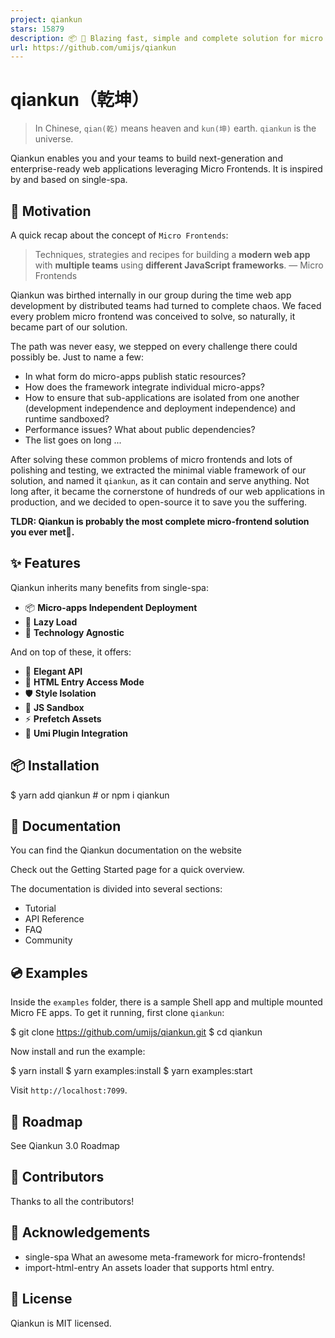 ```yaml
---
project: qiankun
stars: 15879
description: 📦 🚀 Blazing fast, simple and complete solution for micro frontends.
url: https://github.com/umijs/qiankun
---
```


qiankun（乾坤）
===========

> In Chinese, `qian(乾)` means heaven and `kun(坤)` earth. `qiankun` is the universe.

Qiankun enables you and your teams to build next-generation and enterprise-ready web applications leveraging Micro Frontends. It is inspired by and based on single-spa.

🤔 Motivation
-------------

A quick recap about the concept of `Micro Frontends`:

> Techniques, strategies and recipes for building a **modern web app** with **multiple teams** using **different JavaScript frameworks**. — Micro Frontends

Qiankun was birthed internally in our group during the time web app development by distributed teams had turned to complete chaos. We faced every problem micro frontend was conceived to solve, so naturally, it became part of our solution.

The path was never easy, we stepped on every challenge there could possibly be. Just to name a few:

-   In what form do micro-apps publish static resources?
-   How does the framework integrate individual micro-apps?
-   How to ensure that sub-applications are isolated from one another (development independence and deployment independence) and runtime sandboxed?
-   Performance issues? What about public dependencies?
-   The list goes on long ...

After solving these common problems of micro frontends and lots of polishing and testing, we extracted the minimal viable framework of our solution, and named it `qiankun`, as it can contain and serve anything. Not long after, it became the cornerstone of hundreds of our web applications in production, and we decided to open-source it to save you the suffering.

**TLDR: Qiankun is probably the most complete micro-frontend solution you ever met🧐.**

✨ Features
----------

Qiankun inherits many benefits from single-spa:

-   📦 **Micro-apps Independent Deployment**
-   🛴 **Lazy Load**
-   📱 **Technology Agnostic**

And on top of these, it offers:

-   💃 **Elegant API**
-   💪 **HTML Entry Access Mode**
-   🛡 **Style Isolation**
-   🧳 **JS Sandbox**
-   ⚡ **Prefetch Assets**
-   🔌 **Umi Plugin Integration**

📦 Installation
---------------

$ yarn add qiankun  # or npm i qiankun

📖 Documentation
----------------

You can find the Qiankun documentation on the website

Check out the Getting Started page for a quick overview.

The documentation is divided into several sections:

-   Tutorial
-   API Reference
-   FAQ
-   Community

💿 Examples
-----------

Inside the `examples` folder, there is a sample Shell app and multiple mounted Micro FE apps. To get it running, first clone `qiankun`:

$ git clone https://github.com/umijs/qiankun.git
$ cd qiankun

Now install and run the example:

$ yarn install
$ yarn examples:install
$ yarn examples:start

Visit `http://localhost:7099`.

🎯 Roadmap
----------

See Qiankun 3.0 Roadmap

👥 Contributors
---------------

Thanks to all the contributors!

🎁 Acknowledgements
-------------------

-   single-spa What an awesome meta-framework for micro-frontends!
-   import-html-entry An assets loader that supports html entry.

📄 License
----------

Qiankun is MIT licensed.
